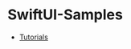# SwiftUI-Samples

- [Tutorials](https://developer.apple.com/tutorials/swiftui/working-with-ui-controls)


